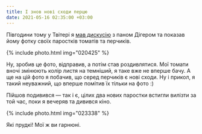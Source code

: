 ```yaml
---
title: І знов нові сходи перцю
date: 2021-05-16 02:35:00 +03:00
---
```


Півгодини тому у Твітері я [мав дискусію][1] з паном Дігером та показав йому фотку своїх паростків томатів та перчиків.

{% include photo.html img="020425" %}

Ну, зробив це фото, відправив, а потім став роздивлятися. Мої томати вночі змінюють колір листя на темніший, я таке вже не вперше бачу. А ще на цій фото я побачив, що серед перчиків є нові сходи. Ну і прикол, я такий неуважний, що вперше помітив їх тільки на фото :)

Пійшов подивився — так і є, цілих два нових паростки встигли вилізти за той час, поки я вечеряв та дивився кіно.

{% include photo.html img="023338" %}

Які прудкі! Мої ж ви гарнюні.

[1]: https://twitter.com/kastaneda/status/1393704129000787974
